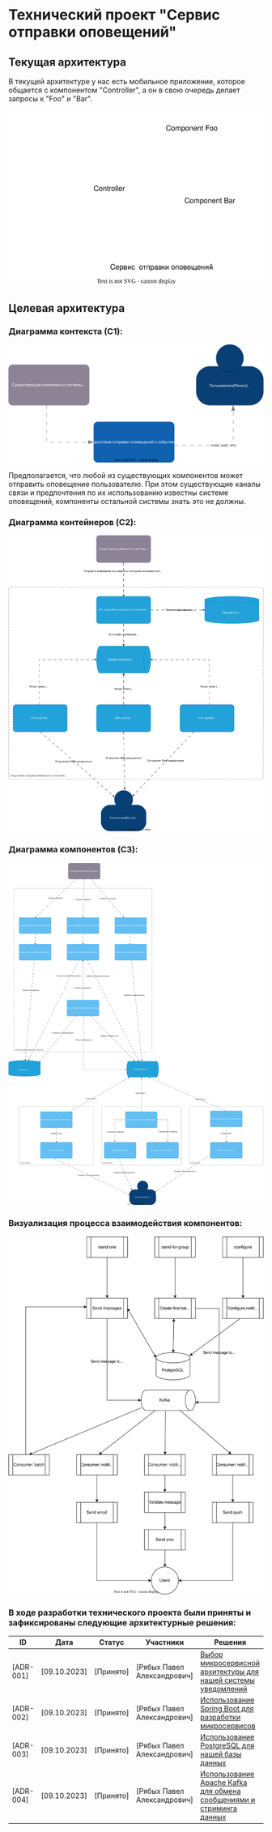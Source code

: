 # Технический проект "Сервис отправки оповещений"

## Текущая архитектура

В текущей архитектуре у нас есть мобильное приложение, которое общается с компонентом "Controller", а он в свою очередь делает запросы к "Foo" и "Bar".

![alt text](static/current_arch.svg)


## Целевая архитектура

### Диаграмма контекста (C1):
![C1](static/C1-new.svg)

Предполагается, что любой из существующих компонентов может отправить оповещение пользователю. При этом существующие каналы связи и предпочтения по их использованию известны системе оповещений, компоненты остальной системы знать это не должны.

### Диаграмма контейнеров (C2):
![C2](static/C2.svg)

### Диаграмма компонентов (C3):
![C2](static/C3.svg)

### Визуализация процесса взаимодействия компонентов:
![C2](static/Porcess.svg)

### В ходе разработки технического проекта были приняты и зафиксированы следующие архитектурные решения:
| ID  |   Дата  |   Статус  |   Участники  |   Решения    |
|-----|---------|-----------|---------------|---------------|
| [ADR-001] | [09.10.2023] | [Принято] | [Рябых Павел Александрович]         | [Выбор микросервисной архитектуры для нашей системы уведомлений](static/adr-001.md)     |
| [ADR-002] | [09.10.2023] | [Принято] | [Рябых Павел Александрович]         | [Использование Spring Boot для разработки микросервисов](static/adr-002.md)     |
| [ADR-003] | [09.10.2023] | [Принято] | [Рябых Павел Александрович]         | [Использование PostgreSQL для нашей базы данных](static/adr-003.md)     |
| [ADR-004] | [09.10.2023] | [Принято] | [Рябых Павел Александрович]         | [Использование Apache Kafka для обмена сообщениями и стриминга данных](static/adr-004.md)     |
